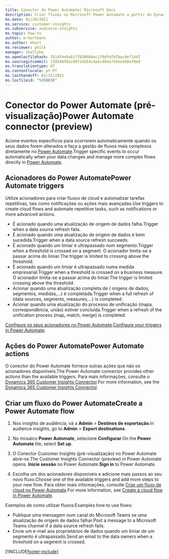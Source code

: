 ```yaml
---
title: Conector do Power Automate| Microsoft Docs
description: Criar fluxos no Microsoft Power Automate a partir do Dynamics 365 Customer Insights.
ms.date: 01/20/2021
ms.service: customer-insights
ms.subservice: audience-insights
ms.topic: how-to
author: m-hartmann
ms.author: mhart
ms.reviewer: philk
manager: shellyha
ms.openlocfilehash: fb1df4e9ab1f78300b8ec1f8dfdfbfbac0e71447
ms.sourcegitcommit: 139548f8a2d0f24d54c4a6c404a743eeeb8ef8e0
ms.translationtype: HT
ms.contentlocale: pt-PT
ms.lasthandoff: 02/15/2021
ms.locfileid: "5268838"
---
```

# <a name="power-automate-connector-preview"></a><span data-ttu-id="cd7d6-103">Conector do Power Automate (pré-visualização)</span><span class="sxs-lookup"><span data-stu-id="cd7d6-103">Power Automate connector (preview)</span></span>

<span data-ttu-id="cd7d6-104">Acione eventos específicos para ocorrerem automaticamente quando os seus dados forem alterados e faça a gestão de fluxos mais complexos diretamente no [Power Automate](https://flow.microsoft.com/).</span><span class="sxs-lookup"><span data-stu-id="cd7d6-104">Trigger specific events to occur automatically when your data changes and manage more complex flows directly in [Power Automate](https://flow.microsoft.com/).</span></span>

## <a name="power-automate-triggers"></a><span data-ttu-id="cd7d6-105">Acionadores do Power Automate</span><span class="sxs-lookup"><span data-stu-id="cd7d6-105">Power Automate triggers</span></span>

<span data-ttu-id="cd7d6-106">Utilize acionadores para criar fluxos de cloud e automatizar tarefas repetitivas, tais como notificações ou ações mais avançadas.</span><span class="sxs-lookup"><span data-stu-id="cd7d6-106">Use triggers to create cloud flows and automate repetitive tasks, such as notifications or more advanced actions.</span></span> 

- <span data-ttu-id="cd7d6-107">É acionado quando uma atualização de origem de dados falha.</span><span class="sxs-lookup"><span data-stu-id="cd7d6-107">Trigger when a data source refresh fails.</span></span> 
- <span data-ttu-id="cd7d6-108">É acionado quando uma atualização de origem de dados é bem sucedida.</span><span class="sxs-lookup"><span data-stu-id="cd7d6-108">Trigger when a data source refresh succeeds.</span></span>
- <span data-ttu-id="cd7d6-109">É acionado quando um limiar é ultrapassado num segmento.</span><span class="sxs-lookup"><span data-stu-id="cd7d6-109">Trigger when a threshold is crossed on a segment.</span></span> <span data-ttu-id="cd7d6-110">O acionador limita-se a passar acima do limiar.</span><span class="sxs-lookup"><span data-stu-id="cd7d6-110">The trigger is limited to crossing above the threshold.</span></span>
- <span data-ttu-id="cd7d6-111">É acionado quando um limiar é ultrapassado numa medida empresarial.</span><span class="sxs-lookup"><span data-stu-id="cd7d6-111">Trigger when a threshold is crossed on a business measure.</span></span> <span data-ttu-id="cd7d6-112">O acionador limita-se a passar acima do limiar.</span><span class="sxs-lookup"><span data-stu-id="cd7d6-112">The trigger is limited crossing above the threshold.</span></span>
- <span data-ttu-id="cd7d6-113">Acionar quando uma atualização completa de ( origens de dados, segmentos, medidas,...) é completada.</span><span class="sxs-lookup"><span data-stu-id="cd7d6-113">Trigger when a full refresh of (data sources, segments, measures,...) is completed.</span></span>
- <span data-ttu-id="cd7d6-114">Acionar quando uma atualização do processo de unificação (mapa, correspondência, união) estiver concluída.</span><span class="sxs-lookup"><span data-stu-id="cd7d6-114">Trigger when a refresh of the unification process (map, match, merge) is completed.</span></span>

<span data-ttu-id="cd7d6-115">[Configure os seus acionadores no Power Automate](https://flow.microsoft.com/connectors/shared_customerinsights/dynamics-365-customer-insights-connector/).</span><span class="sxs-lookup"><span data-stu-id="cd7d6-115">[Configure your triggers in Power Automate](https://flow.microsoft.com/connectors/shared_customerinsights/dynamics-365-customer-insights-connector/).</span></span>

## <a name="power-automate-actions"></a><span data-ttu-id="cd7d6-116">Ações do Power Automate</span><span class="sxs-lookup"><span data-stu-id="cd7d6-116">Power Automate actions</span></span>
<span data-ttu-id="cd7d6-117">O conector do Power Automate fornece outras ações que não os acionadores disponíveis.</span><span class="sxs-lookup"><span data-stu-id="cd7d6-117">The Power Automate connector provides other actions than the available triggers.</span></span> <span data-ttu-id="cd7d6-118">Para mais informações, consulte o [Dynamics 365 Customer Insights Connector](https://docs.microsoft.com/connectors/customerinsights/).</span><span class="sxs-lookup"><span data-stu-id="cd7d6-118">For more information, see the [Dynamics 365 Customer Insights Connector](https://docs.microsoft.com/connectors/customerinsights/).</span></span>

## <a name="create-a-power-automate-flow"></a><span data-ttu-id="cd7d6-119">Criar um fluxo do Power Automate</span><span class="sxs-lookup"><span data-stu-id="cd7d6-119">Create a Power Automate flow</span></span>

1. <span data-ttu-id="cd7d6-120">Nos insights de audiência, vá a **Admin** > **Destinos de exportação**.</span><span class="sxs-lookup"><span data-stu-id="cd7d6-120">In audience insights, go to **Admin** > **Export destinations**.</span></span>

1. <span data-ttu-id="cd7d6-121">No mosaico **Power Automate**, selecione **Configurar**.</span><span class="sxs-lookup"><span data-stu-id="cd7d6-121">On the **Power Automate** tile, select **Set up**.</span></span>

1. <span data-ttu-id="cd7d6-122">O Conector Customer Insights (pré-visualização) no Power Automate abre-se.</span><span class="sxs-lookup"><span data-stu-id="cd7d6-122">The Customer Insights Connector (preview) in Power Automate opens.</span></span> <span data-ttu-id="cd7d6-123">**Inicie sessão** no Power Automate.</span><span class="sxs-lookup"><span data-stu-id="cd7d6-123">**Sign in** to Power Automate.</span></span>

1. <span data-ttu-id="cd7d6-124">Escolha um dos acionadores disponíveis e adicione mais passos ao seu novo fluxo.</span><span class="sxs-lookup"><span data-stu-id="cd7d6-124">Choose one of the available triggers and add more steps to your new flow.</span></span> <span data-ttu-id="cd7d6-125">Para obter mais informações, consulte [Criar um fluxo de cloud no Power Automate](https://docs.microsoft.com/power-automate/get-started-logic-flow).</span><span class="sxs-lookup"><span data-stu-id="cd7d6-125">For more information, see [Create a cloud flow in Power Automate](https://docs.microsoft.com/power-automate/get-started-logic-flow).</span></span>

<span data-ttu-id="cd7d6-126">Exemplos de como utilizar fluxos:</span><span class="sxs-lookup"><span data-stu-id="cd7d6-126">Examples how to use flows:</span></span> 
- <span data-ttu-id="cd7d6-127">Publique uma mensagem num canal do Microsoft Teams se uma atualização de origem de dados falhar.</span><span class="sxs-lookup"><span data-stu-id="cd7d6-127">Post a message to a Microsoft Teams channel if a data source refresh fails.</span></span> 
- <span data-ttu-id="cd7d6-128">Envie um e-mail aos proprietários de dados quando um limiar de um segmento é ultrapassado.</span><span class="sxs-lookup"><span data-stu-id="cd7d6-128">Send an email to the data owners when a threshold on a segment is crossed.</span></span>



[!INCLUDE[footer-include](../includes/footer-banner.md)]